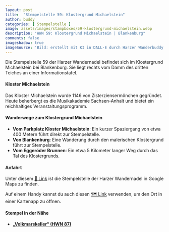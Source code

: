 ```yaml
---
layout: post
title:  "Stempelstelle 59: Klostergrund Michaelstein"
author: buddy
categories: [ Stempelstelle ]
image: assets/images/stampboxes/59-klostergrund-michaelstein.webp
description: "HWN 59: Klostergrund Michaelstein | Blankenburg"
comments: false
imageshadow: true
imageSource: 'Bild: erstellt mit KI in DALL·E durch Harzer Wanderbuddy'
---
```



Die Stempelstelle 59 der Harzer Wandernadel befindet sich im Klostergrund Michaelstein bei Blankenburg. Sie liegt rechts vom Damm des dritten Teiches an einer Informationstafel.

#### Kloster Michaelstein

Das Kloster Michaelstein wurde 1146 von Zisterziensermönchen gegründet. Heute beherbergt es die Musikakademie Sachsen-Anhalt und bietet ein reichhaltiges Veranstaltungsprogramm.

#### Wanderwege zum Klostergrund Michaelstein

- **Vom Parkplatz Kloster Michaelstein**: Ein kurzer Spaziergang von etwa 400 Metern führt direkt zur Stempelstelle.
- **Von Blankenburg**: Eine Wanderung durch den malerischen Klostergrund führt zur Stempelstelle.
- **Vom Eggeröder Brunnen**: Ein etwa 5 Kilometer langer Weg durch das Tal des Klostergrunds.

#### Anfahrt

Unter diesem [📍 Link](https://www.google.com/maps/dir/?api=1&origin=&destination=51.80498%2C%2010.90977) ist die Stempelstelle der Harzer Wandernadel in Google Maps zu finden.

<div class="android-only">
  Auf einem Handy kannst du auch diesen 
  <a href="geo:51.80498,10.90977">🗺️ Link</a> 
  verwenden, um den Ort in einer Kartenapp zu öffnen.
  <p></p>
</div>

#### Stempel in der Nähe

- [**„Volkmarskeller“ (HWN 87)**](/stempelstelle-87-volkmarskeller)
